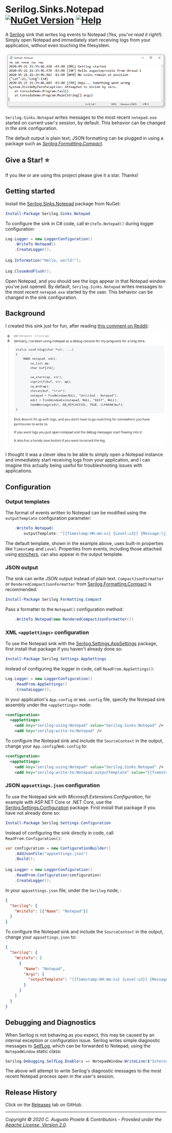 # Serilog.Sinks.Notepad [![NuGet Version](http://img.shields.io/nuget/v/Serilog.Sinks.Notepad.svg?style=flat)](https://www.nuget.org/packages/Serilog.Sinks.Notepad) [![Help](https://img.shields.io/badge/stackoverflow-serilog-orange.svg)](http://stackoverflow.com/questions/tagged/serilog)

A [Serilog](https://serilog.net) sink that writes log events to Notepad (_Yes, you've read it right!_). Simply open Notepad and immediately start receiving logs from your application, without even touching the filesystem.

![Screenshot of Serilog.Sinks.Notepad in action](assets/serilog-sinks-notepad-screenshot.png)

`Serilog.Sinks.Notepad` writes messages to the most recent `notepad.exe` started on current user's session, by default. This behavior can be changed in the sink configuration.

The default output is plain text; JSON formatting can be plugged in using a package such as [_Serilog.Formatting.Compact_](https://github.com/serilog/serilog-formatting-compact).

## Give a Star! :star:

If you like or are using this project please give it a star. Thanks!

## Getting started

Install the [Serilog.Sinks.Notepad](https://www.nuget.org/packages/Serilog.Sinks.Notepad) package from NuGet:

```powershell
Install-Package Serilog.Sinks.Notepad
```

To configure the sink in C# code, call `WriteTo.Notepad()` during logger configuration:

```csharp
Log.Logger = new LoggerConfiguration()
    .WriteTo.Notepad()
    .CreateLogger();

Log.Information("Hello, world!");

Log.CloseAndFlush();
```

Open Notepad, and you should see the logs appear in that Notepad window you've just opened. By default, `Serilog.Sinks.Notepad` writes messages to the most recent `notepad.exe` started by the user. This behavior can be changed in the sink configuration.

## Background

I created this sink just for fun, after reading [this comment on Reddit](https://www.reddit.com/r/programming/comments/gnazif/ray_tracing_in_notepadexe_at_30_fps/fr8uy2l/):

[![Screenshot of Serilog.Sinks.Notepad in action](assets/reddit-comment-note-ad-as-debug-console.png)](https://www.reddit.com/r/programming/comments/gnazif/ray_tracing_in_notepadexe_at_30_fps/fr8uy2l/)

I thought it was a clever idea to be able to simply open a Notepad instance and immediately start receiving logs from your application, and I can imagine this actually being useful for troubleshooting issues with applications.

## Configuration

### Output templates

The format of events written to Notepad can be modified using the `outputTemplate` configuration parameter:

```csharp
    .WriteTo.Notepad(
        outputTemplate: "[{Timestamp:HH:mm:ss} {Level:u3}] {Message:lj}{NewLine}{Exception}")
```

The default template, shown in the example above, uses built-in properties like `Timestamp` and `Level`. Properties from events, including those attached using [enrichers](https://github.com/serilog/serilog/wiki/Enrichment), can also appear in the output template.

### JSON output

The sink can write JSON  output instead of plain text. `CompactJsonFormatter` or `RenderedCompactJsonFormatter` from [Serilog.Formatting.Compact](https://github.com/serilog/serilog-formatting-compact) is recommended:

```powershell
Install-Package Serilog.Formatting.Compact
```

Pass a formatter to the `Notepad()` configuration method:

```csharp
    .WriteTo.Notepad(new RenderedCompactJsonFormatter())
```

### XML `<appSettings>` configuration

To use the Notepad sink with the [Serilog.Settings.AppSettings](https://github.com/serilog/serilog-settings-appsettings) package, first install that package if you haven't already done so:

```powershell
Install-Package Serilog.Settings.AppSettings
```

Instead of configuring the logger in code, call `ReadFrom.AppSettings()`:

```csharp
Log.Logger = new LoggerConfiguration()
    .ReadFrom.AppSettings()
    .CreateLogger();
```

In your application's `App.config` or `Web.config` file, specify the Notepad sink assembly under the `<appSettings>` node:

```xml
<configuration>
  <appSettings>
    <add key="serilog:using:Notepad" value="Serilog.Sinks.Notepad" />
    <add key="serilog:write-to:Notepad" />
```

To configure the Notepad sink and include the `SourceContext` in the output, change your `App.config`/`Web.config` to:
```xml
<configuration>
  <appSettings>
    <add key="serilog:using:Notepad" value="Serilog.Sinks.Notepad" />
    <add key="serilog:write-to:Notepad.outputTemplate" value="[{Timestamp:HH:mm:ss} {Level:u3}] {Message:lj} &lt;s:{SourceContext}&gt;{NewLine}{Exception}" />
```

### JSON `appsettings.json` configuration

To use the Notepad sink with _Microsoft.Extensions.Configuration_, for example with ASP.NET Core or .NET Core, use the [Serilog.Settings.Configuration](https://github.com/serilog/serilog-settings-configuration) package. First install that package if you have not already done so:

```powershell
Install-Package Serilog.Settings.Configuration
```

Instead of configuring the sink directly in code, call `ReadFrom.Configuration()`:

```csharp
var configuration = new ConfigurationBuilder()
    .AddJsonFile("appsettings.json")
    .Build();

Log.Logger = new LoggerConfiguration()
    .ReadFrom.Configuration(configuration)
    .CreateLogger();
```

In your `appsettings.json` file, under the `Serilog` node, :
```json
{
  "Serilog": {
    "WriteTo": [{"Name": "Notepad"}]
  }
}
```

To configure the Notepad sink and include the `SourceContext` in the output, change your `appsettings.json` to:
```json
{
  "Serilog": {
    "WriteTo": [
      {
        "Name": "Notepad",
        "Args": {
          "outputTemplate": "[{Timestamp:HH:mm:ss} {Level:u3}] {Message:lj} <s:{SourceContext}>{NewLine}{Exception}"
        }
      }
    ]
  }
}
```

## Debugging and Diagnostics

When Serilog is not behaving as you expect, this may be caused by an internal exception or configuration issue. Serilog writes simple diagnostic messages to [SelfLog](https://github.com/serilog/serilog/wiki/Debugging-and-Diagnostics#selflog), which can be forwarded to Notepad, using the `NotepadWindow` static class:

```csharp
Serilog.Debugging.SelfLog.Enable(s => NotepadWindow.WriteLine($"Internal Error with Serilog: {s}"));
```

The above will attempt to write Serilog's diagnostic messages to the most recent Notepad process open in the user's session.

## Release History

Click on the [Releases](https://github.com/augustoproiete/serilog-sinks-notepad/releases) tab on GitHub.

---

_Copyright &copy; 2020 C. Augusto Proiete & Contributors - Provided under the [Apache License, Version 2.0](http://apache.org/licenses/LICENSE-2.0.html)._

